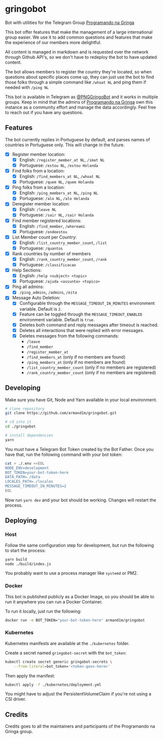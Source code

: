 # gringobot

Bot with utilities for the Telegram Group [Programando na Gringa](https://go.d1m.dev/png)

This bot offer features that make the management of a large international group easier. We use it to add common questions and features that make the experience of our members more delightful.

All content is managed in markdown and is requested over the network through Github API's, so we don't have to redeploy the bot to have updated content.

The bot allows members to register the country they're located, so when questions about specific places come up, they can just use the bot to find those folks through a simple command like `/whoat NL` and ping them if needed with `/ping NL`

This bot is available in Telegram as [@PNGGringoBot](https://t.me/PNGGringoBot) and it works in multiple groups. Keep in mind that the admins of [Programando na Gringa](https://go.d1m.dev/png) own this instance as a community effort and manage the data accordingly. Feel free to reach out if you have any questions.

## Features

The bot currently replies in Portuguese by default, and parses names of countries in Portuguese only. This will change in the future.

 - [x] Register member location:
    - [x] English: `/register_member_at NL`, `/imat NL`
    - [x] Portuguese: `/estou NL`, `/estou Holanda`
 - [x] Find folks from a location:
    - [x] English: `/find_members_at NL`, `/whoat NL`
    - [x] Portuguese: `/quem NL`, `/quem Holanda`
 - [x] Ping folks from a location:
    - [x] English: `/ping_members_at NL`, `/ping NL`
    - [x] Portuguese: `/alo NL`, `/alo Holanda`
 - [x] Deregister member location:
    - [x] English: `/leave NL`
    - [x] Portuguese: `/sair NL`, `/sair Holanda`
 - [x] Find member registered locations:
    - [x] English: `/find_member`, `/whereami`
    - [x] Portuguese: `/ondeestou`
 - [x] List Member count per Country:
    - [x] English: `/list_country_member_count`, `/list`
    - [x] Portuguese: `/quantos`
 - [x] Rank countries by number of members
    - [x] English: `/rank_country_member_count`, `/rank`
    - [x] Portuguese: `/classificacao`
 - [x] Help Sections:
    - [x] English: `/help <subject> <topic>`
    - [x] Portuguese: `/ajuda <assunto> <topico>`
 - [x] Ping all admins:
    - [x] `/ping_admins`, `/admins`, `/eita`
 - [x] Message Auto Deletion:
    - [x] Configurable through the `MESSAGE_TIMEOUT_IN_MINUTES` environment variable. Default is `2`.
    - [x] Feature can be toggled through the `MESSAGE_TIMEOUT_ENABLED` environment variable. Default is `true`.
    - [x] Deletes both command and reply messages after timeout is reached.
    - [x] Deletes all interactions that were replied with error messages.
    - [x] Deletes messages from the following commands:
      - `/leave`
      - `/find_member`
      - `/register_member_at`
      - `/find_members_at` (only if no members are found)
      - `/ping_members_at` (only if no members are found)
      - `/list_country_member_count` (only if no members are registered)
      - `/rank_country_member_count` (only if no members are registered)

## Developing

Make sure you have Git, Node and Yarn available in your local environment.

```sh
# clone repository
git clone https://github.com/armand1m/gringobot.git

# cd into it
cd ./gringobot

# install dependencies
yarn
```

You must have a Telegram Bot Token created by the Bot Father. Once you have that, run the following command with your bot token:

```sh
cat > ./.env <<EOL
NODE_ENV=development
BOT_TOKEN=your-bot-token-here
DATA_PATH=./data
LOCALES_PATH=./locales
MESSAGE_TIMEOUT_IN_MINUTES=2
EOL
```

Now run `yarn dev` and your bot should be working. Changes will restart the process.

## Deploying

### Host

Follow the same configuration step for development, but run the following to start the process:

```sh
yarn build
node ./build/index.js
```

You probably want to use a process manager like `systemd` or PM2.

### Docker

This bot is published publicly as a Docker Image, so you should be able to run it anywhere you can run a Docker Container.

To run it locally, just run the following:

```sh
docker run -e BOT_TOKEN="your-bot-token-here" armand1m/gringobot
```

### Kubernetes

Kubernetes manifests are available at the `./kubernetes` folder.

Create a secret named `gringobot-secret` with the `bot_token`:

```sh
kubectl create secret generic gringobot-secrets \
    --from-literal=bot_token='<token-goes-here>'
```

Then apply the manifest:

```sh
kubectl apply -f ./kubernetes/deployment.yml
```

You might have to adjust the PersistentVolumeClaim if you're not using a CSI driver.

## Credits

Credits goes to all the maintainers and participants of the Programando na Gringa group.
